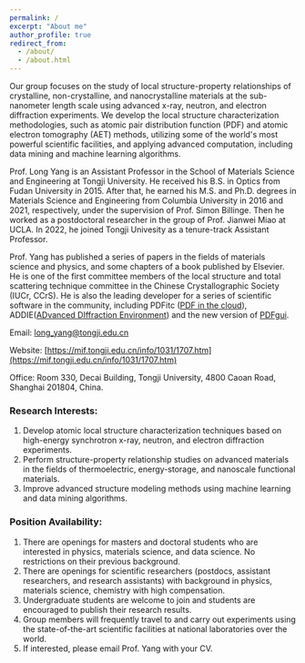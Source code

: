 ```yaml
---
permalink: /
excerpt: "About me"
author_profile: true
redirect_from: 
  - /about/
  - /about.html
---
```


Our group focuses on the study of local structure-property relationships of crystalline, non-crystalline, and nanocrystalline materials at the sub-nanometer length scale using advanced x-ray, neutron, and electron diffraction experiments. We develop the local structure characterization methodologies, such as atomic pair distribution function (PDF) and atomic electron tomography (AET) methods, utilizing some of the world's most powerful scientific facilities, and applying advanced computation, including data mining and machine learning algorithms. 

Prof. Long Yang is an Assistant Professor in the School of Materials Science and Engineering at Tongji University. He received his B.S. in Optics from Fudan University in 2015. After that, he earned his M.S. and Ph.D. degrees in Materials Science and Engineering from Columbia University in 2016 and 2021, respectively, under the supervision of Prof. Simon Billinge. Then he worked as a postdoctoral researcher in the group of Prof. Jianwei Miao at UCLA. In 2022, he joined Tongji Univesity as a tenure-track Assistant Professor.

Prof. Yang has published a series of papers in the fields of materials science and physics, and some chapters of a book published by Elsevier. He is one of the first committee members of the local structure and total scattering technique committee in the Chinese Crystallographic Society (IUCr, CCrS). He is also the leading developer for a series of scientific software in the community, including PDFitc ([PDF in the cloud](https://pdfitc.org)), ADDIE([ADvanced DIffraction Environment](https://addie.ornl.gov)) and the new version of [PDFgui](https://www.diffpy.org/products/pdfgui.html).

<!-- He is a fellow of the Chinese Crystallographic Society and-->

Email: long_yang@tongji.edu.cn

Website: [https://mif.tongji.edu.cn/info/1031/1707.htm](https://mif.tongji.edu.cn/info/1031/1707.htm)

Office: Room 330, Decai Building, Tongji University, 4800 Caoan Road, Shanghai 201804, China.

### Research Interests:
1. Develop atomic local structure characterization techniques based on high-energy synchrotron x-ray, neutron, and electron diffraction experiments.
2. Perform structure-property relationship studies on advanced materials in the fields of thermoelectric, energy-storage, and nanoscale functional materials.
3. Improve advanced structure modeling methods using machine learning and data mining algorithms.


### Position Availability:
1. There are openings for masters and doctoral students who are interested in physics, materials science, and data science. No restrictions on their previous background.
2. There are openings for scientific researchers (postdocs, assistant researchers, and research assistants) with background in physics, materials science, chemistry with high compensation.
3. Undergraduate students are welcome to join and students are encouraged to publish their research results.
4. Group members will frequently travel to and carry out experiments using the state-of-the-art scientific facilities at national laboratories over the world.
5. If interested, please email Prof. Yang with your CV.
